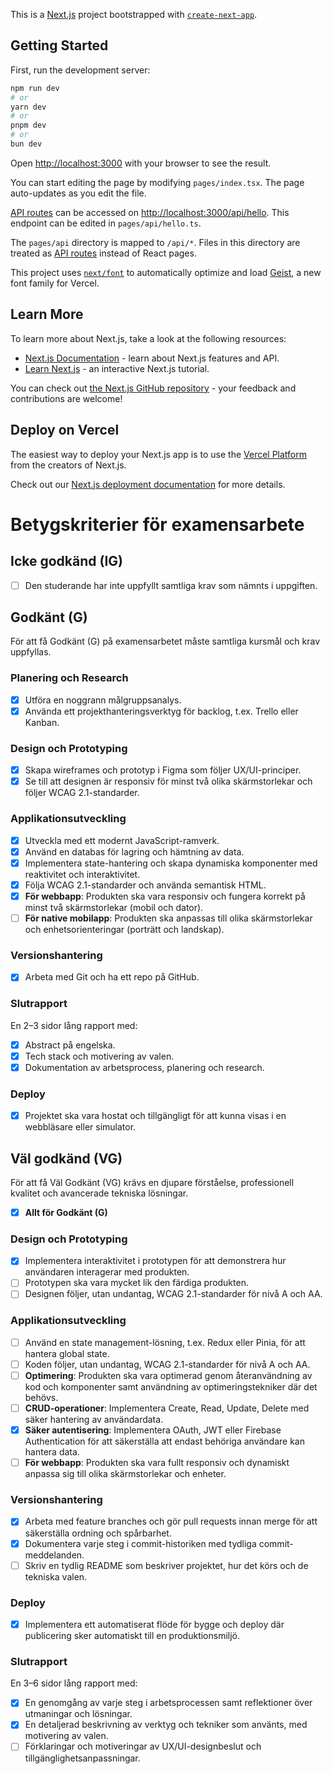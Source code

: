 This is a [Next.js](https://nextjs.org) project bootstrapped with [`create-next-app`](https://nextjs.org/docs/pages/api-reference/create-next-app).

## Getting Started

First, run the development server:

```bash
npm run dev
# or
yarn dev
# or
pnpm dev
# or
bun dev
```

Open [http://localhost:3000](http://localhost:3000) with your browser to see the result.

You can start editing the page by modifying `pages/index.tsx`. The page auto-updates as you edit the file.

[API routes](https://nextjs.org/docs/pages/building-your-application/routing/api-routes) can be accessed on [http://localhost:3000/api/hello](http://localhost:3000/api/hello). This endpoint can be edited in `pages/api/hello.ts`.

The `pages/api` directory is mapped to `/api/*`. Files in this directory are treated as [API routes](https://nextjs.org/docs/pages/building-your-application/routing/api-routes) instead of React pages.

This project uses [`next/font`](https://nextjs.org/docs/pages/building-your-application/optimizing/fonts) to automatically optimize and load [Geist](https://vercel.com/font), a new font family for Vercel.

## Learn More

To learn more about Next.js, take a look at the following resources:

- [Next.js Documentation](https://nextjs.org/docs) - learn about Next.js features and API.
- [Learn Next.js](https://nextjs.org/learn-pages-router) - an interactive Next.js tutorial.

You can check out [the Next.js GitHub repository](https://github.com/vercel/next.js) - your feedback and contributions are welcome!

## Deploy on Vercel

The easiest way to deploy your Next.js app is to use the [Vercel Platform](https://vercel.com/new?utm_medium=default-template&filter=next.js&utm_source=create-next-app&utm_campaign=create-next-app-readme) from the creators of Next.js.

Check out our [Next.js deployment documentation](https://nextjs.org/docs/pages/building-your-application/deploying) for more details.

# Betygskriterier för examensarbete

## Icke godkänd (IG)

- [ ] Den studerande har inte uppfyllt samtliga krav som nämnts i uppgiften.

## Godkänt (G)

För att få Godkänt (G) på examensarbetet måste samtliga kursmål och krav uppfyllas.

### Planering och Research

- [x] Utföra en noggrann målgruppsanalys.
- [x] Använda ett projekthanteringsverktyg för backlog, t.ex. Trello eller Kanban.

### Design och Prototyping

- [x] Skapa wireframes och prototyp i Figma som följer UX/UI-principer.
- [x] Se till att designen är responsiv för minst två olika skärmstorlekar och följer WCAG 2.1-standarder.

### Applikationsutveckling

- [x] Utveckla med ett modernt JavaScript-ramverk.
- [x] Använd en databas för lagring och hämtning av data.
- [x] Implementera state-hantering och skapa dynamiska komponenter med reaktivitet och interaktivitet.
- [x] Följa WCAG 2.1-standarder och använda semantisk HTML.
- [x] **För webbapp**: Produkten ska vara responsiv och fungera korrekt på minst två skärmstorlekar (mobil och dator).
- [ ] **För native mobilapp**: Produkten ska anpassas till olika skärmstorlekar och enhetsorienteringar (porträtt och landskap).

### Versionshantering

- [x] Arbeta med Git och ha ett repo på GitHub.

### Slutrapport

En 2–3 sidor lång rapport med:

- [x] Abstract på engelska.
- [x] Tech stack och motivering av valen.
- [x] Dokumentation av arbetsprocess, planering och research.

### Deploy

- [x] Projektet ska vara hostat och tillgängligt för att kunna visas i en webbläsare eller simulator.

## Väl godkänd (VG)

För att få Väl Godkänt (VG) krävs en djupare förståelse, professionell kvalitet och avancerade tekniska lösningar.

- [x] **Allt för Godkänt (G)**

### Design och Prototyping

- [x] Implementera interaktivitet i prototypen för att demonstrera hur användaren interagerar med produkten.
- [ ] Prototypen ska vara mycket lik den färdiga produkten.
- [ ] Designen följer, utan undantag, WCAG 2.1-standarder för nivå A och AA.

### Applikationsutveckling

- [ ] Använd en state management-lösning, t.ex. Redux eller Pinia, för att hantera global state.
- [ ] Koden följer, utan undantag, WCAG 2.1-standarder för nivå A och AA.
- [ ] **Optimering**: Produkten ska vara optimerad genom återanvändning av kod och komponenter samt användning av optimeringstekniker där det behövs.
- [ ] **CRUD-operationer**: Implementera Create, Read, Update, Delete med säker hantering av användardata.
- [x] **Säker autentisering**: Implementera OAuth, JWT eller Firebase Authentication för att säkerställa att endast behöriga användare kan hantera data.
- [ ] **För webbapp**: Produkten ska vara fullt responsiv och dynamiskt anpassa sig till olika skärmstorlekar och enheter.

### Versionshantering

- [x] Arbeta med feature branches och gör pull requests innan merge för att säkerställa ordning och spårbarhet.
- [x] Dokumentera varje steg i commit-historiken med tydliga commit-meddelanden.
- [ ] Skriv en tydlig README som beskriver projektet, hur det körs och de tekniska valen.

### Deploy

- [x] Implementera ett automatiserat flöde för bygge och deploy där publicering sker automatiskt till en produktionsmiljö.

### Slutrapport

En 3–6 sidor lång rapport med:

- [x] En genomgång av varje steg i arbetsprocessen samt reflektioner över utmaningar och lösningar.
- [x] En detaljerad beskrivning av verktyg och tekniker som använts, med motivering av valen.
- [ ] Förklaringar och motiveringar av UX/UI-designbeslut och tillgänglighetsanpassningar.
